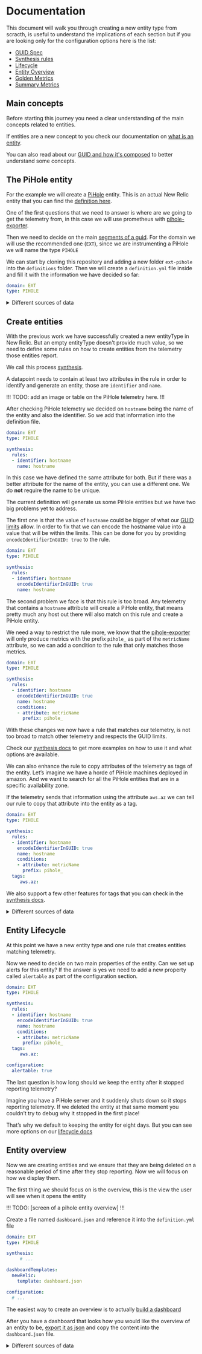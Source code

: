 # Documentation

This document will walk you through creating a new entity type from scracth, is useful to understand the implications of each section
but if you are looking only for the configuration options here is the list:

- [GUID Spec][guid_spec]
- [Synthesis rules][synthesis]
- [Lifecycle][lifecycle]
- [Entity Overview](entity_overview.md)
- [Golden Metrics](golden_metrics.md)
- [Summary Metrics](summary_metrics.md)

## Main concepts

Before starting this journey you need a clear understanding of the main concepts related to entities.

If entities are a new concept to you check our documentation on [what is an entity](https://docs.newrelic.com/docs/new-relic-one/use-new-relic-one/core-concepts/what-entity-new-relic/).

You can also read about our [GUID and how it's composed][guid_spec] to better understand some concepts.

## The PiHole entity

For the example we will create a [PiHole](https://pi-hole.net/) entity.
This is an actual New Relic entity that you can find the [definition here](https://github.com/newrelic/entity-definitions/tree/main/definitions/ext-pihole).

One of the first questions that we need to answer is where are we going to get the telemetry from, in this case we will use prometheus with [pihole-exporter](https://github.com/eko/pihole-exporter).

Then we need to decide on the main [segments of a guid][guid_spec].
For the domain we will use the recommended one (`EXT`), since we are instrumenting a PiHole we will name the type `PIHOLE`

We can start by cloning this repository and adding a new folder `ext-pihole` into the `definitions` folder.
Then we will create a `definition.yml` file inside and fill it with the information we have decided so far:

```yaml
domain: EXT
type: PIHOLE
```

<details>
	<summary>Different sources of data</summary>
	Through the document you will see this section on different places,
	it will extend information about the configurations when you are providing multiple sources and shapes of data for the same entity type, if you are only concerned with one source & shape of data you can ignore these.

	This sections will use one source of data from the [pihole-exporter](https://github.com/eko/pihole-exporter) and a second source of data from a made-up example named **pihole-windows**.

	When using multiple sources of data there are two special attributes in the telemetry: `instrumentation.name` and `instrumentation.provider`. These attributes are used to understand which sources & shapes of data we are currently consuming and act accordingly.

	You can use only `instrumentation.provider` or combine `instrumentation.provider` and `instrumentation.name` together.
	In the configuration files when both are used it will look similar to: `$instrumentation.name/$instrumentation.provider` 

	The pihole.exporter will provide an attribute named `insturmentation.name: pihole-exporter` and the windows one will use `instrumentation.name: pihole-windows`
</details>

## Create entities

With the previous work we have successfully created a new entityType in New Relic.
But an empty entityType doesn't provide much value, so we need to define some rules on how to create entities from the telemetry those entities report.

We call this process [synthesis][synthesis].

A datapoint needs to contain at least two attributes in the rule in order to identify and generate an entity, those are `identifier` and `name`.

!!!
TODO: add an image or table on the PiHole telemetry here.
!!!

After checking PiHole telemetry we decided on `hostname` being the name of the entity and also the identifier.
So we add that information into the definition file.

```yaml
domain: EXT
type: PIHOLE

synthesis:
  rules:
  - identifier: hostname
    name: hostname
```

In this case we have defined the same attribute for both. But if there was a better attribute for the name of the entity, you can use a different one. We do **not** require the name to be unique.

The current definition will generate us some PiHole entities but we have two big problems yet to address.

The first one is that the value of `hostname` could be bigger of what our [GUID limits][guid_spec] allow.
In order to fix that we can encode the hostname value into a value that will be within the limits.
This can be done for you by providing `encodeIdentifierInGUID: true` to the rule.

```yaml
domain: EXT
type: PIHOLE

synthesis:
  rules:
  - identifier: hostname
    encodeIdentifierInGUID: true
    name: hostname
```

The second problem we face is that this rule is too broad. Any telemetry that contains a `hostname` attribute will create a PiHole entity, that means pretty much any host out there will also match on this rule and create a PiHole entity.

We need a way to restrict the rule more, we know that the [pihole-exporter](https://github.com/eko/pihole-exporter) will only produce metrics with the prefix `pihole_` as part of the `metricName` attribute, so we can add a condition to the rule that only matches those metrics.

```yaml
domain: EXT
type: PIHOLE

synthesis:
  rules:
  - identifier: hostname
    encodeIdentifierInGUID: true
    name: hostname
    conditions:
    - attribute: metricName
      prefix: pihole_
```

With these changes we now have a rule that matches our telemetry, is not too broad to match other telemetry and respects the GUID limits.

Check our [synthesis docs][synthesis] to get more examples on how to use it and what options are available.

We can also enhance the rule to copy attributes of the telemetry as tags of the entity.
Let’s imagine we have a horde of PiHole machines deployed in amazon. And we want to search for all the PiHole entities that are in a specific availability zone.

If the telemetry sends that information using the attribute `aws.az` we can tell our rule to copy that attribute into the entity as a tag.

```yaml
domain: EXT
type: PIHOLE

synthesis:
  rules:
  - identifier: hostname
    encodeIdentifierInGUID: true
    name: hostname
    conditions:
    - attribute: metricName
      prefix: pihole_
  tags:
     aws.az:
``` 

We also support a few other features for tags that you can check in the [synthesis docs][synthesis].

<details>
  <summary>Different sources of data</summary>
In the example we are only providing one rule, but if you had different sources of data that matched different conditions you can add more rules into the `rules` section.

```yaml
domain: EXT
type: PIHOLE

synthesis:
  rules:
    # telemetry with piHoleName attribute
    # this will bring the attribute instrumentation.name: pihole-windows
  - identifier: piHoleName
    name: piHoleName
    encodeIdentifierInGUID: true
    conditions:
    - attribute: piHoleName

    # telemetry from prometheus exporter
   # this will bring the attribute instrumentation.name: pihole-exporter
  - identifier: hostname
    name: hostname
    encodeIdentifierInGUID: true
    conditions:
    - attribute: metricName
      prefix: pihole_:
```
</details>

## Entity Lifecycle

At this point we have a new entity type and one rule that creates entities matching telemetry.

Now we need to decide on two main properties of the entity.
Can we set up alerts for this entity? If the answer is yes we need to add a new property called `alertable` as part of the configuration section.

```yaml
domain: EXT
type: PIHOLE

synthesis:
  rules:
  - identifier: hostname
    encodeIdentifierInGUID: true
    name: hostname
    conditions:
    - attribute: metricName
      prefix: pihole_
  tags:
     aws.az:

configuration:
  alertable: true
```

The last question is how long should we keep the entity after it stopped reporting telemetry?

Imagine you have a PiHole server and it suddenly shuts down so it stops reporting telemetry. If we deleted the entity at that same moment you couldn’t try to debug why it stopped in the first place!

That’s why we default to keeping the entity for eight days. But you can see more options on our [lifecycle docs][lifecycle]

## Entity overview

Now we are creating entities and we ensure that they are being deleted on a reasonable period of time after they stop reporting. Now we will focus on how we display them.

The first thing we should focus on is the overview, this is the view the user will see when it opens the entity

!!!
TODO: [screen of a pihole entity overview]
!!!

Create a file named `dashboard.json` and reference it into the `definition.yml` file

```yaml
domain: EXT
type: PIHOLE

synthesis:
     # ...

dashboardTemplates:
  newRelic:
    template: dashboard.json

configuration:
  # ...
```

The easiest way to create an overview is to actually [build a dashboard](https://docs.newrelic.com/docs/query-your-data/explore-query-data/dashboards/introduction-dashboards/)

After you have a dashboard that looks how you would like the overview of an entity to be, [export it as json](https://docs.newrelic.com/docs/query-your-data/explore-query-data/dashboards/dashboards-charts-import-export-data/#dashboards) and copy the content into the `dashboard.json` file.

<details>
  <summary>Different sources of data</summary>
When you have different sources of data you can create multiple dashboards for each provider.
The only requirement is that the json files end up with `dashboard.json` as the name.

And the definition would look similar to

```yaml
dashboardTemplates:
  pihole-exportert:
    template: pihole-exporter-dashboard.json
  pihole-windows:
    template: pihole-windows.json
```
</details>



[guid_spec]: guid_spec.md
[synthesis]: synthesis.md
[lifecycle]: lifecycle.md